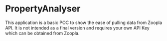# PropertyAnalyser

This application is a basic POC to show the ease of pulling data from Zoopla API. It is not intended as a final version and requires your own API Key which can be obtained from Zoopla.
